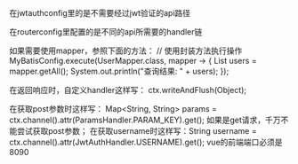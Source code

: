 在jwtauthconfig里的是不需要经过jwt验证的api路径

在routerconfig里配置的是不同的api所需要的handler链

如果需要使用mapper，参照下面的方法：
        // 使用封装方法执行操作
        MyBatisConfig.execute(UserMapper.class, mapper -> {
            List<User> users = mapper.getAll();
            System.out.println("查询结果: " + users);
       });

在返回响应时，自定义handler这样写：
        ctx.writeAndFlush(Object);

在获取post参数时这样写： Map<String, String> params = ctx.channel().attr(ParamsHandler.PARAM_KEY).get();
如果是get请求，千万不能尝试获取post参数；
在获取username时这样写：String username =  ctx.channel().attr(JwtAuthHandler.USERNAME).get();
vue的前端端口必须是8090